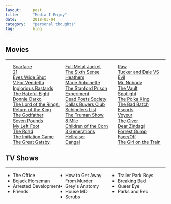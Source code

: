 ```yaml
---
layout: 	post
title:  	"Media I Enjoy"
date:   	2018-05-04
category: 	"personal thoughts"
tag:		blog
---
```


## Movies
<hr>
<ul id="movie-list" style="columns:3; list-style-type: none;">
	<li><a href="https://www.imdb.com/title/tt0086250">Scarface</a></li>
	<li><a href="https://www.imdb.com/title/tt0478087">21</a></li>
	<li><a href="https://www.imdb.com/title/tt0120663">Eyes Wide Shut</a></li>
	<li><a href="https://www.imdb.com/title/tt0434409">V For Vendetta</a></li>
	<li><a href="https://www.imdb.com/title/tt0361748">Inglorious Bastards</a></li>
	<li><a href="https://www.imdb.com/title/tt3460252">The Hateful Eight</a></li>
	<li><a href="https://www.imdb.com/title/tt0246578">Donnie Darko</a></li>
	<li><a href="https://www.imdb.com/title/tt0167260">The Lord of the Rings: Return of the King</a></li>
	<li><a href="https://www.imdb.com/title/tt0068646">The Godfather</a></li>
	<li><a href="https://www.imdb.com/title/tt0814314">Seven Pounds</a></li>
	<li><a href="https://www.imdb.com/title/tt0097937">My Left Foot</a></li>
	<li><a href="https://www.imdb.com/title/tt0898367">The Road</a></li>
	<li><a href="https://www.imdb.com/title/tt2084970">The Imitation Game</a></li>
	<li><a href="https://www.imdb.com/title/tt1343092">The Great Gatsby</a></li>
	<li><a href="https://www.imdb.com/title/tt0093058">Full Metal Jacket</a></li>
	<li><a href="https://www.imdb.com/title/tt0167404">The Sixth Sense</a></li>
	<li><a href="https://www.imdb.com/title/tt0097493">Heathers</a></li>
	<li><a href="https://www.imdb.com/title/tt0422720">Marie Antoinette</a></li>
	<li><a href="https://www.imdb.com/title/tt0420293">The Stanford Prison Experiment</a></li>
	<li><a href="https://www.imdb.com/title/tt0097165">Dead Poets Society</a></li>
	<li><a href="https://www.imdb.com/title/tt0790636">Dallas Buyers Club</a></li>
	<li><a href="https://www.imdb.com/title/tt0108052">Schindlers List</a></li>
	<li><a href="https://www.imdb.com/title/tt0120382">The Truman Show</a></li>
	<li><a href="https://www.imdb.com/title/tt0298203">8 Mile</a></li>
	<li><a href="https://www.imdb.com/title/tt0087050">Children of the Corn</a></li>
	<li><a href="https://www.imdb.com/title/tt4158624">3 Generations</a></li>
	<li><a href="https://www.imdb.com/title/tt0093177">Hellraiser</a></li>
	<li><a href="https://www.imdb.com/title/tt5074352">Dangal</a></li>
	<li><a href="https://www.imdb.com/title/tt4954522">Raw</a></li>
	<li><a href="https://www.imdb.com/title/tt1465522">Tucker and Dale VS Evil</a></li>
	<li><a href="https://www.imdb.com/title/tt1465522">Mr. Nobody</a></li>
	<li><a href="https://www.imdb.com/title/tt1785635">The Vault</a></li>
	<li><a href="https://www.imdb.com/title/tt1895587">Spotlight</a></li>
	<li><a href="https://www.imdb.com/title/tt5539052">The Polka King</a></li>
	<li><a href="https://www.imdb.com/title/tt4334266">The Bad Batch</a></li>
	<li><a href="https://www.imdb.com/title/tt4706924">Escorts</a></li>
	<li><a href="https://www.imdb.com/title/tt7588790">Voyeur</a></li>
	<li><a href="https://www.imdb.com/title/tt0435651">The Giver</a></li>
	<li><a href="https://www.imdb.com/title/tt5946128">Dear Zindagi</a></li>
	<li><a href="https://www.imdb.com/title/tt0109830">Forrest Gump</a></li>
	<li><a href="https://www.imdb.com/title/tt0119094">Face/Off</a></li>
	<li><a href="https://www.imdb.com/title/tt3631112">The Girl on the Train</a></li>
</ul>

## TV Shows
<hr>
<ul style="columns:3;">
	<li>The Office</li>
	<li>Bojack Horseman</li>
	<li>Arrested Development</li>
	<li>Friends</li>
	<li>How to Get Away From Murder</li>
	<li>Grey's Anatomy</li>
	<li>House MD</li>
	<li>Scrubs</li>
	<li>Trailer Park Boys</li>
	<li>Breaking Bad</li>
	<li>Queer Eye</li>
	<li>Parks and Rec</li>
</ul>
